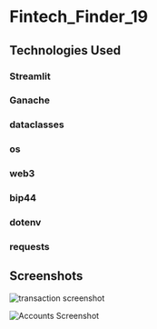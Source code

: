 # Fintech_Finder_19
## Technologies Used
### Streamlit
### Ganache
### dataclasses
### os
### web3
### bip44
### dotenv
### requests

## Screenshots
![transaction screenshot]("C:\Users\nstaf\OneDrive\Desktop\transaction_screenshot.png")

![Accounts Screenshot]("C:\Users\nstaf\OneDrive\Desktop\accounts_screenshot.png")